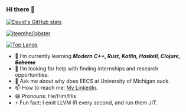 ### Hi there 👋

[![David's GitHub stats](https://github-readme-stats.vercel.app/api?username=iteemhe&count_private=true&show_icons=true&theme=material-palenight)](https://github.com/iteemhe)

[![iteemhe/lobster](https://github-readme-stats.vercel.app/api/pin/?username=iteemhe&repo=cses-solutions&show_owner=true&theme=material-palenight)](https://github.com/iteemhe/cses-solutions)

[![Top Langs](https://github-readme-stats.vercel.app/api/top-langs/?username=iteemhe&langs_count=10&layout=compact&theme=material-palenight)](https://github.com/iteemhe)

- 🌱    I’m currently learning ***Modern C++, Rust, Kotlin, Haskell, Clojure, ~~Scheme~~***
- 🤔    I’m looking for help with finding internships and research opportunities.
- 💬    Ask me about why does EECS at University of Michigan suck.
- 📫    How to reach me: [My LinkedIn](https://www.linkedin.com/in/hejiahao/).
- 😄    Pronouns: He/Him/His
- ⚡    Fun fact: I emit LLVM IR every second, and run them JIT.
